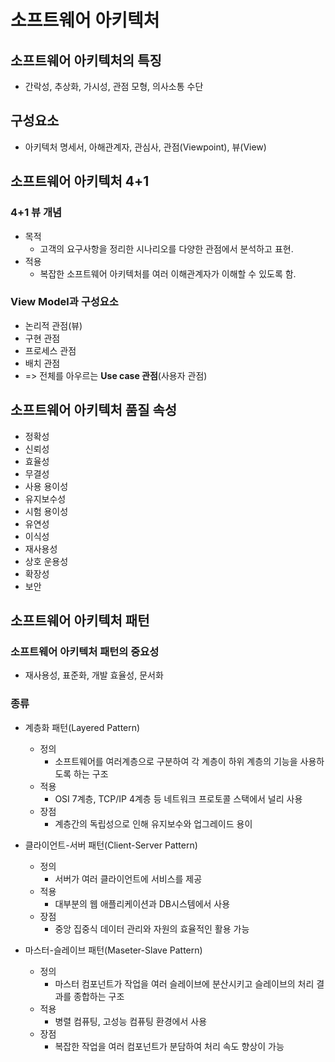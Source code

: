 # 소프트웨어 아키텍처
## 소프트웨어 아키텍처의 특징
- 간락성, 추상화, 가시성, 관점 모형, 의사소통 수단
## 구성요소
- 아키텍처 명세서, 아해관계자, 관심사, 관점(Viewpoint), 뷰(View)
## 소프트웨어 아키텍처 4+1
### 4+1 뷰 개념
- 목적
  - 고객의 요구사항을 정리한 시나리오를 다양한 관점에서 분석하고 표현.
- 적용
  - 복잡한 소프트웨어 아키텍처를 여러 이해관계자가 이해할 수 있도록 함. 

### View Model과 구성요소
- 논리적 관점(뷰)
- 구현 관점
- 프로세스 관점
- 배치 관점
- => 전체를 아우르는 **Use case 관점**(사용자 관점)

## 소프트웨어 아키텍처 품질 속성
- 정확성
- 신뢰성
- 효율성
- 무결성
- 사용 용이성
- 유지보수성
- 시험 용이성
- 유연성
- 이식성
- 재사용성
- 상호 운용성
- 확장성
- 보안

## 소프트웨어 아키텍처 패턴
### 소프트웨어 아키텍처 패턴의 중요성
- 재사용성, 표준화, 개발 효율성, 문서화

### 종류
- 계층화 패턴(Layered Pattern)
  - 정의
    - 소프트웨어를 여러계층으로 구분하여 각 계층이 하위 계층의 기능을 사용하도록 하는 구조
  - 적용
    - OSI 7계층, TCP/IP 4계층 등 네트워크 프로토콜 스택에서 널리 사용
  - 장점
    - 계층간의 독립성으로 인해 유지보수와 업그레이드 용이
    
- 클라이언트-서버 패턴(Client-Server Pattern)
  - 정의
    - 서버가 여러 클라이언트에 서비스를 제공
  - 적용
    - 대부분의 웹 애플리케이션과 DB시스템에서 사용 
  - 장점     
    - 중앙 집중식 데이터 관리와 자원의 효율적인 활용 가능  

- 마스터-슬레이브 패턴(Maseter-Slave Pattern)
  - 정의
    - 마스터 컴포넌트가 작업을 여러 슬레이브에 분산시키고 슬레이브의 처리 결과를 종합하는 구조 
  - 적용
    - 병렬 컴퓨팅, 고성능 컴퓨팅 환경에서 사용 
  - 장점  
    - 복잡한 작업을 여러 컴포넌트가 분담하여 처리 속도 향상이 가능 


 